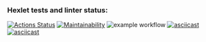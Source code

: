 ### Hexlet tests and linter status:
[![Actions Status](https://github.com/popovbm/php-project-lvl1/workflows/hexlet-check/badge.svg)](https://github.com/popovbm/php-project-lvl1/actions)
[![Maintainability](https://api.codeclimate.com/v1/badges/a99a88d28ad37a79dbf6/maintainability)](https://codeclimate.com/github/codeclimate/codeclimate/maintainability)
![example workflow](https://github.com/popovbm/php-project-lvl1/actions/workflows/lint-check.yml/badge.svg)
[![asciicast](https://asciinema.org/a/Oen4tKdUqK7xZO7wx6luNPysF.svg)](https://asciinema.org/a/Oen4tKdUqK7xZO7wx6luNPysF)
[![asciicast](https://asciinema.org/a/Z5O6uogVz9XgPIY7vuCcVeWPZ.svg)](https://asciinema.org/a/Z5O6uogVz9XgPIY7vuCcVeWPZ)
